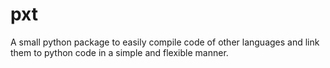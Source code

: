 # pxt
A small python package to easily compile code of other languages and link them to python code in a simple and flexible manner.

